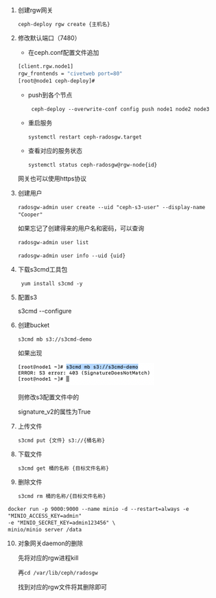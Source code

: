 1. 创建rgw网关

   `ceph-deploy rgw create {主机名}`

2. 修改默认端口（7480）

   - 在ceph.conf配置文件追加

   ```bash
   [client.rgw.node1]
   rgw_frontends = "civetweb port=80"
   [root@node1 ceph-deploy]# 
   ```

   - push到各个节点

     ` ceph-deploy --overwrite-conf config push node1 node2 node3`

   - 重启服务

     `systemctl restart ceph-radosgw.target`
     
   - 查看对应的服务状态

     `systemctl status ceph-radosgw@rgw-node{id}`

     

   网关也可以使用https协议

3. 创建用户

   `radosgw-admin user create --uid "ceph-s3-user" --display-name "Cooper"`

   如果忘记了创建得来的用户名和密码，可以查询

   `radosgw-admin user list`

   `radosgw-admin user info --uid {uid}`

4. 下载s3cmd工具包

   ` yum install s3cmd -y`

5. 配置s3

   s3cmd --configure

6. 创建bucket

   `s3cmd mb s3://s3cmd-demo`

   如果出现

   <img src="https://raw.githubusercontent.com/CooperXJ/ImageBed/master/img/20201003181705.png" alt="image-20201003152448833" style="zoom:50%;" />

   则修改s3配置文件中的

   signature_v2的属性为True

7. 上传文件

   `s3cmd put {文件} s3://{桶名称}`

8. 下载文件

   `s3cmd get 桶的名称 {目标文件名称}  `

9. 删除文件

   `s3cmd rm 桶的名称/{目标文件名称}  `





```shell
docker run -p 9000:9000 --name minio -d --restart=always -e "MINIO_ACCESS_KEY=admin" 
-e "MINIO_SECRET_KEY=admin123456" \
minio/minio server /data
```

10. 对象网关daemon的删除

    先将对应的rgw进程kill

    再`cd /var/lib/ceph/radosgw`

    找到对应的rgw文件将其删除即可

